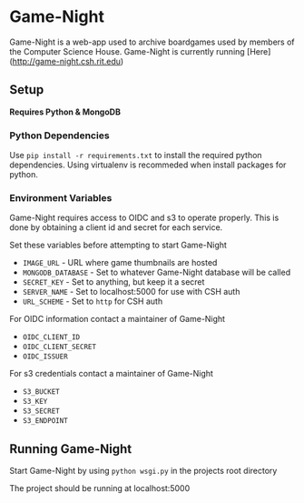 # Game-Night

Game-Night is a web-app used to archive boardgames used by members of the Computer Science House. Game-Night is currently running [Here] (http://game-night.csh.rit.edu)

## Setup
**Requires Python & MongoDB**

### Python Dependencies
Use `pip install -r requirements.txt` to install the required python dependencies. Using virtualenv is recommeded when install packages for python.

### Environment Variables
Game-Night requires access to OIDC and s3 to operate properly. This is done by obtaining a client id and secret for each service.

Set these variables before attempting to start Game-Night
* `IMAGE_URL` - URL where game thumbnails are hosted
* `MONGODB_DATABASE` - Set to whatever Game-Night database will be called
* `SECRET_KEY` - Set to anything, but keep it a secret
* `SERVER_NAME` - Set to localhost:5000 for use with CSH auth
* `URL_SCHEME` - Set to `http` for CSH auth

For OIDC information contact a maintainer of Game-Night
* `OIDC_CLIENT_ID`
* `OIDC_CLIENT_SECRET`
* `OIDC_ISSUER`

For s3 credentials contact a maintainer of Game-Night
* `S3_BUCKET`
* `S3_KEY`
* `S3_SECRET`
* `S3_ENDPOINT`

## Running Game-Night
Start Game-Night by using `python wsgi.py` in the projects root directory

The project should be running at localhost:5000

